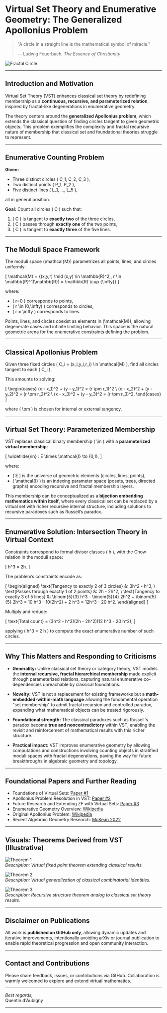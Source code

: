 # Virtual Set Theory and Enumerative Geometry: The Generalized Apollonius Problem

> "A circle in a straight line is the mathematical symbol of miracle."  
>  
> — Ludwig Feuerbach, *The Essence of Christianity*

![Fractal Circle](static/ludwig.png)

---

## Introduction and Motivation

Virtual Set Theory (VST) enhances classical set theory by redefining membership as a **continuous, recursive, and parameterized relation**, inspired by fractal-like degenerations in enumerative geometry.

The theory centers around the **generalized Apollonius problem**, which extends the classical question of finding circles tangent to given geometric objects. This problem exemplifies the complexity and fractal recursive nature of membership that classical set and foundational theories struggle to represent.

---

## Enumerative Counting Problem

**Given:**

- Three distinct circles \( C_1, C_2, C_3 \),
- Two distinct points \( P_1, P_2 \),
- Five distinct lines \( L_1, ..., L_5 \),

all in general position.

**Goal:** Count all circles \( C \) such that:

1. \( C \) is tangent to **exactly two** of the three circles,
2. \( C \) passes through **exactly one** of the two points,
3. \( C \) is tangent to **exactly three** of the five lines.

---

## The Moduli Space Framework

The moduli space \(\mathcal{M}\) parametrizes all points, lines, and circles uniformly:

\[
\mathcal{M} = \{(x,y,r) \mid (x,y) \in \mathbb{R}^2,\, r \in \mathbb{P}^1(\mathbb{R}) = \mathbb{R} \cup \{\infty\}\}
\]

where:
- \( r=0 \) corresponds to points,
- \( r \in (0,\infty) \) corresponds to circles,
- \( r = \infty \) corresponds to lines.

Points, lines, and circles coexist as elements in \(\mathcal{M}\), allowing degenerate cases and infinite limiting behavior. This space is the natural geometric arena for the enumerative constraints defining the problem.

---

## Classical Apollonius Problem

Given three fixed circles \( C_i = (x_i,y_i,r_i) \in \mathcal{M} \), find all circles tangent to each \( C_i \).

This amounts to solving:

\[
\begin{cases}
(x - x_1)^2 + (y - y_1)^2 = (r \pm r_1)^2 \\
(x - x_2)^2 + (y - y_2)^2 = (r \pm r_2)^2 \\
(x - x_3)^2 + (y - y_3)^2 = (r \pm r_3)^2,
\end{cases}
\]

where \( \pm \) is chosen for internal or external tangency.

---

## Virtual Set Theory: Parameterized Membership

VST replaces classical binary membership \( \in \) with a **parameterized virtual membership**:

\[
\widetilde{\in} : E \times \mathcal{I} \to \{0,1\},
\]

where:
- \( E \) is the universe of geometric elements (circles, lines, points),
- \( \mathcal{I} \) is an indexing parameter space (posets, trees, directed graphs) encoding recursive and fractal membership layers.

This membership can be conceptualized as a **bijection embedding mathematics within itself**, where every classical set can be replaced by a virtual set with richer recursive internal structure, including solutions to recursive paradoxes such as Russell’s paradox.

---

## Enumerative Solution: Intersection Theory in Virtual Context

Constraints correspond to formal divisor classes \( h \), with the Chow relation in the moduli space:

\[
h^3 = 2h.
\]

The problem’s constraints encode as:

\[
\begin{aligned}
\text{Tangency to exactly 2 of 3 circles} &: 3h^2 - h^3, \\
\text{Passes through exactly 1 of 2 points} &: 2h - 2h^2, \\
\text{Tangency to exactly 3 of 5 lines} &: \binom{5}{3} h^3 - \binom{5}{4} 2h^2 + \binom{5}{5} 2h^3 = 10 h^3 - 10(2h^2) + 2 h^3 = 12h^3 - 20 h^2.
\end{aligned}
\]

Multiply and reduce:

\[
\text{Total count} = (3h^2 - h^3)(2h - 2h^2)(12 h^3 - 20 h^2),
\]

applying \( h^3 = 2 h \) to compute the exact enumerative number of such circles.

---

## Why This Matters and Responding to Criticisms

- **Generality:** Unlike classical set theory or category theory, VST models the **internal recursive, fractal hierarchical membership** made explicit through parameterized relations, capturing natural enumerative co-dependencies unreachable by classical foundations.

- **Novelty:** VST is not a replacement for existing frameworks but a **math-embedded-within-math language** allowing the fundamental operation "set membership" to admit fractal recursion and controlled paradox, expanding what mathematical objects can be treated rigorously.

- **Foundational strength:** The classical paradoxes such as Russell's paradox become **true and noncontradictory** within VST, enabling the revisit and reinforcement of mathematical results with this richer structure.

- **Practical impact:** VST improves enumerative geometry by allowing computations and constructions involving counting objects in stratified moduli spaces with fractal degenerations, paving the way for future breakthroughs in algebraic geometry and topology.

---

## Foundational Papers and Further Reading

- Foundations of Virtual Sets: [Paper #1](https://github.com/EnumerativeGeometry/enumerativegeometry.github.io/blob/main/content/papers/paper1/paper1.pdf)  
- Apollonius Problem Resolution in VST: [Paper #2](https://github.com/EnumerativeGeometry/enumerativegeometry.github.io/blob/main/content/papers/paper2/paper2.pdf)  
- Future Research and Extending ZF with Virtual Sets: [Paper #3](https://github.com/EnumerativeGeometry/enumerativegeometry.github.io/blob/main/content/papers/paper3/paper3.pdf)  
- Enumerative Geometry Overview: [Wikipedia](https://en.wikipedia.org/wiki/Enumerative_geometry)  
- Original Apollonius Problem: [Wikipedia](https://en.wikipedia.org/wiki/Problem_of_Apollonius)  
- Recent Algebraic Geometry Research: [McKean 2022](https://arxiv.org/pdf/2210.13288.pdf)  

---

## Visuals: Theorems Derived from VST (Illustrative)

![Theorem 1](static/theorem1.png)  
_Description: Virtual fixed point theorem extending classical results._  

![Theorem 2](static/theorem2.png)  
_Description: Virtual generalization of classical combinatorial identities._  

![Theorem 3](static/theorem3.png)  
_Description: Recursive structure theorem analog to classical set theory results._

---

## Disclaimer on Publications

All work is **published on GitHub only**, allowing dynamic updates and iterative improvements, intentionally avoiding arXiv or journal publication to enable rapid theoretical progression and open community interaction.

---

## Contact and Contributions

Please share feedback, issues, or contributions via GitHub. Collaboration is warmly welcomed to explore and extend virtual mathematics.

---

*Best regards,*  
Quentin d'Aubigny

---
